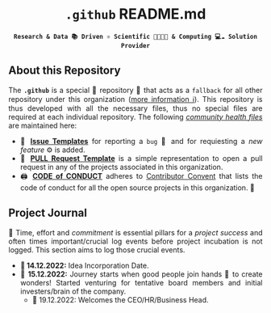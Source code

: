 <div align = "center">

  # `.github` README.md
  **`Research & Data 📚 Driven ⚛️ Scientific 👨‍🔬👩🔬 & Computing 💻☁️ Solution Provider`**

</div>

<div align = "justify">

  ## About this Repository
  
  The **`.github`** is a special 🌟 repository 📃 that acts as a `fallback` for all other repository under
  this organization ([more information ℹ️](https://www.freecodecamp.org/news/how-to-use-the-dot-github-repository/)).
  This repository is thus developed with all the necessary files, thus no special files are required at each individual repository. The following
  [*community health files*](https://docs.github.com/en/communities/setting-up-your-project-for-healthy-contributions/creating-a-default-community-health-file)
  are maintained here:
  
  * 🧰 [**Issue Templates**](.github/ISSUE_TEMPLATE) for reporting a `bug` 🐛 and for requiesting a *new feature* ⚙️ is added.
  * 🔩 [**PULL Request Template**](.github/PULL_REQUEST_TEMPLATE.md) is a simple representation to open a pull request
  in any of the projects associated in this organization.
  * 🖨️ [**CODE of CONDUCT**](.github/CODE_OF_CONDUCT.md) adheres to [Contributor Convent](https://www.contributor-covenant.org/)
  that lists the code of conduct for all the open source projects in this organization. 🔗

  ## Project Journal

  📑 Time, effort and *commitment* is essential pillars for a *project success* and often times important/crucial log events before project incubation is not logged. This section aims to log those crucial events.

  * **📅 14.12.2022:** Idea Incorporation Date.
  * **📅 15.12.2022:** Journey starts when good people join hands 🤝 to create wonders! Started venturing for tentative board members and initial investers/brain of the company.
    - 📅 19.12.2022: Welcomes the CEO/HR/Business Head.

</div>
